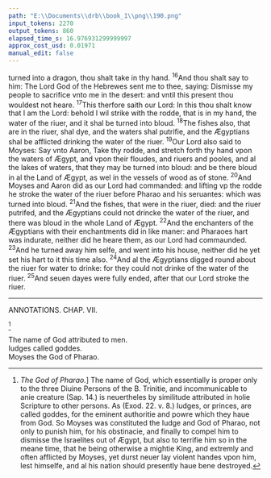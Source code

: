 ```yaml
---
path: "E:\\Documents\\drb\\book_1\\png\\190.png"
input_tokens: 2270
output_tokens: 860
elapsed_time_s: 16.976931299999997
approx_cost_usd: 0.01971
manual_edit: false
---
```

turned into a dragon, thou shalt take in thy hand. <sup>16</sup>And thou shalt say to him: The Lord God of the Hebrewes sent me to thee, saying: Dismisse my people to sacrifice vnto me in the desert: and vntil this present thou wouldest not heare. <sup>17</sup>This therfore saith our Lord: In this thou shalt know that I am the Lord: behold I wil strike with the rodde, that is in my hand, the water of the riuer, and it shal be turned into bloud. <sup>18</sup>The fishes also, that are in the riuer, shal dye, and the waters shal putrifie, and the Ægyptians shal be afflicted drinking the water of the riuer. <sup>19</sup>Our Lord also said to Moyses: Say vnto Aaron, Take thy rodde, and stretch forth thy hand vpon the waters of Ægypt, and vpon their floudes, and riuers and pooles, and al the lakes of waters, that they may be turned into bloud: and be there bloud in al the Land of Ægypt, as wel in the vessels of wood as of stone. <sup>20</sup>And Moyses and Aaron did as our Lord had commanded: and lifting vp the rodde he stroke the water of the riuer before Pharao and his seruantes: which was turned into bloud. <sup>21</sup>And the fishes, that were in the riuer, died: and the riuer putrifed, and the Ægyptians could not drincke the water of the riuer, and there was bloud in the whole Land of Ægypt. <sup>22</sup>And the enchanters of the Ægyptians with their enchantments did in like maner: and Pharaoes hart was indurate, neither did he heare them, as our Lord had commaunded. <sup>23</sup>And he turned away him selfe, and went into his house, neither did he yet set his hart to it this time also. <sup>24</sup>And al the Ægyptians digged round about the riuer for water to drinke: for they could not drinke of the water of the riuer. <sup>25</sup>And seuen dayes were fully ended, after that our Lord stroke the riuer.

<hr>

ANNOTATIONS.
CHAP. VII.

[^1]

<aside>The name of God attributed to men.</aside>

<aside>Iudges called goddes.</aside>

<aside>Moyses the God of Pharao.</aside>

[^1]: *The God of Pharao.*] The name of God, which essentially is proper only to the three Diuine Persons of the B. Trinitie, and incommunicable to anie creature (Sap. 14.) is neuertheles by similitude attributed in holie Scripture to other persons. As (Exod. 22. v. 8.) Iudges, or princes, are called goddes, for the eminent authoritie and powre which they haue from God. So Moyses was constituted the Iudge and God of Pharao, not only to punish him, for his obstinacie, and finally to compel him to dismisse the Israelites out of Ægypt, but also to terrifie him so in the meane time, that he being otherwise a mightie King, and extremly and often afflicted by Moyses, yet durst neuer lay violent handes vpon him, lest himselfe, and al his nation should presently haue bene destroyed.